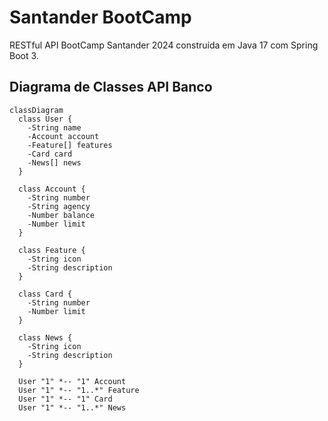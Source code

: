 # Santander BootCamp
RESTful API BootCamp Santander 2024 construída em Java 17 com Spring Boot 3.

## Diagrama de Classes API Banco


```mermaid
classDiagram
  class User {
    -String name
    -Account account
    -Feature[] features
    -Card card
    -News[] news
  }

  class Account {
    -String number
    -String agency
    -Number balance
    -Number limit
  }

  class Feature {
    -String icon
    -String description
  }

  class Card {
    -String number
    -Number limit
  }

  class News {
    -String icon
    -String description
  }

  User "1" *-- "1" Account
  User "1" *-- "1..*" Feature
  User "1" *-- "1" Card
  User "1" *-- "1..*" News
```
